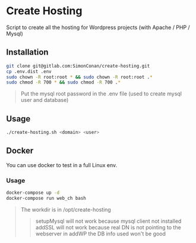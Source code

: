 # Create Hosting

Script to create all the hosting for Wordpress projects (with Apache / PHP / Mysql)

## Installation

```bash
git clone git@gitlab.com:SimonConan/create-hosting.git
cp .env.dist .env
sudo chown -R root:root * && sudo chown -R root:root .*
sudo chmod -R 700 * && sudo chmod -R 700 .*
```

> Put the mysql root password in the .env file (used to create mysql user and database)


## Usage

```bash
./create-hosting.sh <domain> <user>
```

## Docker

You can use docker to test in a full Linux env.

### Usage
```bash
docker-compose up -d
docker-compose run web_ch bash
```

> The workdir is in /opt/create-hosting
>> setupMysql will not work because mysql client not installed
>> addSSL will not work because real DN is not pointing to the webserver
>> in addWP the DB info used won't be good